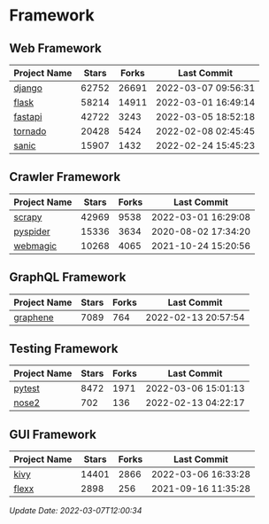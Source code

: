 # Framework

## Web Framework
| Project Name | Stars | Forks | Last Commit |
| ------------ | ----- | ----- | ----------- |
| [django](https://github.com/django/django) | 62752 | 26691 | 2022-03-07 09:56:31 |
| [flask](https://github.com/pallets/flask) | 58214 | 14911 | 2022-03-01 16:49:14 |
| [fastapi](https://github.com/tiangolo/fastapi) | 42722 | 3243 | 2022-03-05 18:52:18 |
| [tornado](https://github.com/tornadoweb/tornado) | 20428 | 5424 | 2022-02-08 02:45:45 |
| [sanic](https://github.com/sanic-org/sanic) | 15907 | 1432 | 2022-02-24 15:45:23 |

## Crawler Framework
| Project Name | Stars | Forks | Last Commit |
| ------------ | ----- | ----- | ----------- |
| [scrapy](https://github.com/scrapy/scrapy) | 42969 | 9538 | 2022-03-01 16:29:08 |
| [pyspider](https://github.com/binux/pyspider) | 15336 | 3634 | 2020-08-02 17:34:20 |
| [webmagic](https://github.com/code4craft/webmagic) | 10268 | 4065 | 2021-10-24 15:20:56 |

## GraphQL Framework
| Project Name | Stars | Forks | Last Commit |
| ------------ | ----- | ----- | ----------- |
| [graphene](https://github.com/graphql-python/graphene) | 7089 | 764 | 2022-02-13 20:57:54 |

## Testing Framework
| Project Name | Stars | Forks | Last Commit |
| ------------ | ----- | ----- | ----------- |
| [pytest](https://github.com/pytest-dev/pytest) | 8472 | 1971 | 2022-03-06 15:01:13 |
| [nose2](https://github.com/nose-devs/nose2) | 702 | 136 | 2022-02-13 04:22:17 |

## GUI Framework
| Project Name | Stars | Forks | Last Commit |
| ------------ | ----- | ----- | ----------- |
| [kivy](https://github.com/kivy/kivy) | 14401 | 2866 | 2022-03-06 16:33:28 |
| [flexx](https://github.com/flexxui/flexx) | 2898 | 256 | 2021-09-16 11:35:28 |

*Update Date: 2022-03-07T12:00:34*